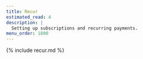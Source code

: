 ```yaml
---
title: Recur
estimated_read: 4
description: |
  Setting up subscriptions and recurring payments.
menu_order: 1800
---
```


{% include recur.md %}
